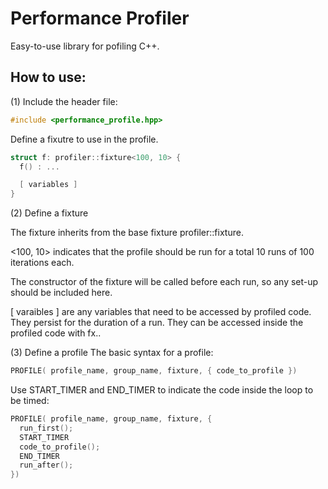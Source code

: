 # Performance Profiler

Easy-to-use library for pofiling C++.

## How to use:

(1) Include the header file:

```cpp
#include <performance_profile.hpp>
```

Define a fixutre to use in the profile.

```cpp
struct f: profiler::fixture<100, 10> {
  f() : ...

  [ variables ]
}
```
(2) Define a fixture

The fixture inherits from the base fixture profiler::fixture.

<100, 10> indicates that the profile should be run for a total 10 runs of 100 iterations each.

The constructor of the fixture will be called before each run, so any set-up should be included here.

[ varaibles ] are any variables that need to be accessed by profiled code. They persist for the duration of a run.
They can be accessed inside the profiled code with fx.<variable>.

(3) Define a profile
The basic syntax for a profile:
```cpp
PROFILE( profile_name, group_name, fixture, { code_to_profile })
```
Use START_TIMER and END_TIMER to indicate the code inside the loop to be timed:
```cpp
PROFILE( profile_name, group_name, fixture, {
  run_first();
  START_TIMER
  code_to_profile();
  END_TIMER
  run_after();
})
```
